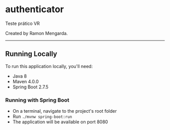 # authenticator

Teste prático VR

Created by Ramon Mengarda.

<hr>

## Running Locally

To run this application locally, you'll need:

- Java 8
- Maven 4.0.0
- Spring Boot 2.7.5

### Running with Spring Boot

- On a terminal, navigate to the project's root folder
- Run `./mvnw spring-boot:run`
- The application will be available on port 8080

